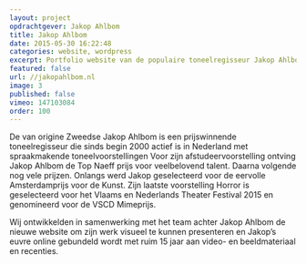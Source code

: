 ```yaml
---
layout: project
opdrachtgever: Jakop Ahlbom
title: Jakop Ahlbom
date: 2015-05-30 16:22:48
categories: website, wordpress
excerpt: Portfolio website van de populaire toneelregisseur Jakop Ahlbom
featured: false
url: //jakopahlbom.nl
image: 3
published: false
vimeo: 147103084
order: 100
---
```

De van origine Zweedse Jakop Ahlbom is een prijswinnende toneelregisseur die sinds begin 2000 actief is in Nederland met spraakmakende toneelvoorstellingen Voor zijn afstudeervoorstelling ontving Jakop Ahlbom de Top Naeff prijs voor veelbelovend talent. Daarna volgende nog vele prijzen. Onlangs werd Jakop geselecteerd voor de eervolle Amsterdamprijs voor de Kunst. Zijn laatste voorstelling Horror is geselecteerd voor het Vlaams en Nederlands Theater Festival 2015 en genomineerd voor de VSCD Mimeprijs.

Wij ontwikkelden in samenwerking met het team achter Jakop Ahlbom de nieuwe website om zijn werk visueel te kunnen presenteren en Jakop’s euvre online gebundeld wordt met ruim 15 jaar aan video- en beeldmateriaal en recenties.
